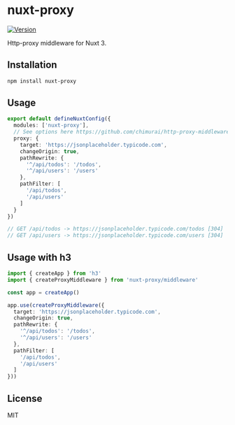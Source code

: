 # nuxt-proxy

[![Version](https://img.shields.io/npm/v/nuxt-proxy?style=flat&colorA=000000&colorB=000000)](https://www.npmjs.com/package/nuxt-proxy)

Http-proxy middleware for Nuxt 3.

## Installation

```bash
npm install nuxt-proxy
```

## Usage

```ts
export default defineNuxtConfig({
  modules: ['nuxt-proxy'],
  // See options here https://github.com/chimurai/http-proxy-middleware#options
  proxy: {
    target: 'https://jsonplaceholder.typicode.com',
    changeOrigin: true,
    pathRewrite: {
      '^/api/todos': '/todos',
      '^/api/users': '/users'
    },
    pathFilter: [
      '/api/todos',
      '/api/users'
    ]
  }
})

// GET /api/todos -> https://jsonplaceholder.typicode.com/todos [304]
// GET /api/users -> https://jsonplaceholder.typicode.com/users [304]
```

## Usage with h3

```ts
import { createApp } from 'h3'
import { createProxyMiddleware } from 'nuxt-proxy/middleware'

const app = createApp()

app.use(createProxyMiddleware({
  target: 'https://jsonplaceholder.typicode.com',
  changeOrigin: true,
  pathRewrite: {
    '^/api/todos': '/todos',
    '^/api/users': '/users'
  },
  pathFilter: [
    '/api/todos',
    '/api/users'
  ]
}))
```

## License

MIT
